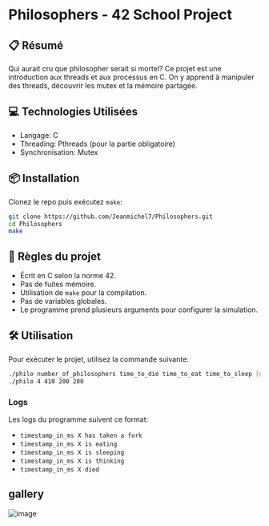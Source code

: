 # Philosophers - 42 School Project

## 📋 Résumé

Qui aurait cru que philosopher serait si mortel? Ce projet est une introduction aux threads et aux processus en C. On y apprend à manipuler des threads, découvrir les mutex et la mémoire partagée.

## 💻 Technologies Utilisées

- Langage: C
- Threading: Pthreads (pour la partie obligatoire)
- Synchronisation: Mutex

## 📦 Installation

Clonez le repo puis exécutez `make`:

```bash
git clone https://github.com/Jeanmichel7/Philosophers.git
cd Philosophers
make
```

## 📜 Règles du projet

- Écrit en C selon la norme 42.
- Pas de fuites mémoire.
- Utilisation de `make` pour la compilation.
- Pas de variables globales.
- Le programme prend plusieurs arguments pour configurer la simulation.

## 🛠️ Utilisation

Pour exécuter le projet, utilisez la commande suivante:

```bash
./philo number_of_philosophers time_to_die time_to_eat time_to_sleep [number_of_times_each_philosopher_must_eat]
./philo 4 410 200 200
```

### Logs

Les logs du programme suivent ce format:

- `timestamp_in_ms X has taken a fork`
- `timestamp_in_ms X is eating`
- `timestamp_in_ms X is sleeping`
- `timestamp_in_ms X is thinking`
- `timestamp_in_ms X died`

## gallery

![image](https://user-images.githubusercontent.com/65309456/122684781-9b0b6b00-d1f0-11eb-8b0a-9b6b8b8b0b0b.png)
